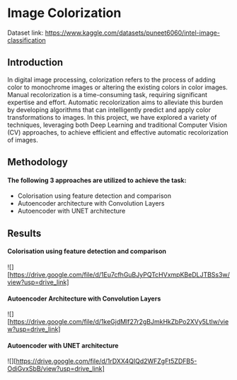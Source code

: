 # Image Colorization
Dataset link: https://www.kaggle.com/datasets/puneet6060/intel-image-classification

## Introduction
In digital image processing, colorization refers to the process of adding color to monochrome images or altering the existing colors in color images. Manual recolorization is a time-consuming task, requiring significant expertise and effort. Automatic recolorization aims to alleviate this burden by developing algorithms that can intelligently predict and apply color transformations to images.
In this project, we have explored a variety of techniques, leveraging both Deep Learning and traditional Computer Vision (CV) approaches, to achieve efficient and effective automatic recolorization of images.


## Methodology
#### The following 3 approaches are utilized to achieve the task:
 - Colorisation using feature detection and comparison
 - Autoencoder architecture with Convolution Layers
 - Autoencoder with UNET architecture


## Results
#### Colorisation using feature detection and comparison
![][https://drive.google.com/file/d/1Eu7cfhGuBJyPQTcHVxmpKBeDLJTBSs3w/view?usp=drive_link]

#### Autoencoder Architecture with Convolution Layers
![][https://drive.google.com/file/d/1keGjdMlf27r2gBJmkHkZbPo2XVy5Ltlw/view?usp=drive_link]

#### Autoencoder with UNET architecture
![][https://drive.google.com/file/d/1rDXX4QIQd2WFZgFt5ZDFB5-OdiGvxSbB/view?usp=drive_link]


